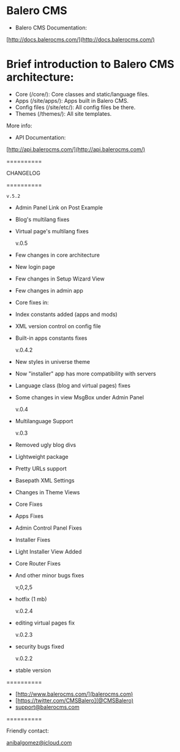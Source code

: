 Balero CMS
==========

* Balero CMS Documentation:

[http://docs.balerocms.com/](http://docs.balerocms.com/)


Brief introduction to Balero CMS architecture:
==============================================

* Core (/core/): Core classes and static/language files.
* Apps (/site/apps/): Apps built in Balero CMS.
* Config files (/site/etc/): All config files be there.
* Themes (/themes/): All site templates.

More info:

* API Documentation:

[http://api.balerocms.com/](http://api.balerocms.com/)

==========

CHANGELOG

==========

	v.5.2
  * Admin Panel Link on Post Example
  * Blog's multilang fixes
  * Virtual page's multilang fixes

    v.0.5
  * Few changes in core architecture
  * New login page
  * Few changes in Setup Wizard View
  * Few changes in admin app
  * Core fixes in:
  * Index constants added (apps and mods)
  * XML version control on config file
  * Built-in apps constants fixes

    v.0.4.2
  * New styles in universe theme
  * Now "installer" app has more compatibility with servers
  * Language class (blog and virtual pages) fixes
  * Some changes in view MsgBox under Admin Panel

    v.0.4
  * Multilanguage Support
 
    v.0.3
  * Removed ugly blog divs
  * Lightweight package
  * Pretty URLs support
  * Basepath XML Settings
  * Changes in Theme Views
  * Core Fixes
  * Apps Fixes
  * Admin Control Panel Fixes
  * Installer Fixes
  * Light Installer View Added
  * Core Router Fixes
  * And other minor bugs fixes

    v,0,2,5
  * hotfix (1 mb)
 
    v.0.2.4
  * editing virtual pages fix
 
    v.0.2.3
  * security bugs fixed
 
    v.0.2.2
  * stable version

==========

 * [http://www.balerocms.com/](balerocms.com)
 * [https://twitter.com/CMSBalero](@CMSBalero)
 * support@balerocms.com

==========

Friendly contact:

anibalgomez@icloud.com
